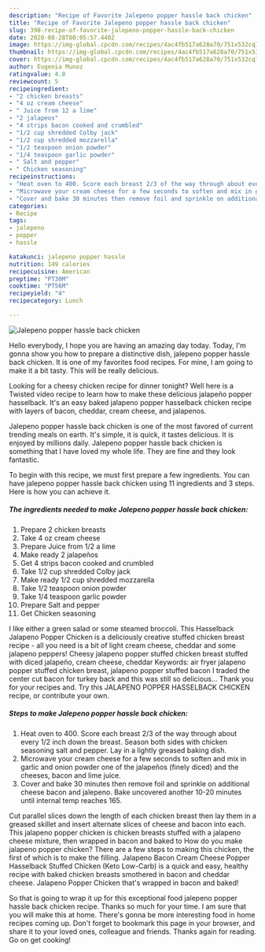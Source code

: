 ```yaml
---
description: "Recipe of Favorite Jalepeno popper hassle back chicken"
title: "Recipe of Favorite Jalepeno popper hassle back chicken"
slug: 398-recipe-of-favorite-jalepeno-popper-hassle-back-chicken
date: 2020-08-28T00:05:57.440Z
image: https://img-global.cpcdn.com/recipes/4ac4fb517a628a70/751x532cq70/jalepeno-popper-hassle-back-chicken-recipe-main-photo.jpg
thumbnail: https://img-global.cpcdn.com/recipes/4ac4fb517a628a70/751x532cq70/jalepeno-popper-hassle-back-chicken-recipe-main-photo.jpg
cover: https://img-global.cpcdn.com/recipes/4ac4fb517a628a70/751x532cq70/jalepeno-popper-hassle-back-chicken-recipe-main-photo.jpg
author: Eugenia Munoz
ratingvalue: 4.8
reviewcount: 5
recipeingredient:
- "2 chicken breasts"
- "4 oz cream cheese"
- " Juice from 12 a lime"
- "2 jalapeos"
- "4 strips bacon cooked and crumbled"
- "1/2 cup shredded Colby jack"
- "1/2 cup shredded mozzarella"
- "1/2 teaspoon onion powder"
- "1/4 teaspoon garlic powder"
- " Salt and pepper"
- " Chicken seasoning"
recipeinstructions:
- "Heat oven to 400. Score each breast 2/3 of the way through about every 1/2 inch down the breast. Season both sides with chicken seasoning salt and pepper. Lay in a lightly greased baking dish."
- "Microwave your cream cheese for a few seconds to soften and mix in garlic and onion powder one of the jalapeños (finely diced) and the cheeses, bacon and lime juice."
- "Cover and bake 30 minutes then remove foil and sprinkle on additional cheese bacon and jalepeno. Bake uncovered another 10-20 minutes until internal temp reaches 165."
categories:
- Recipe
tags:
- jalepeno
- popper
- hassle

katakunci: jalepeno popper hassle 
nutrition: 149 calories
recipecuisine: American
preptime: "PT30M"
cooktime: "PT56M"
recipeyield: "4"
recipecategory: Lunch

---
```



![Jalepeno popper hassle back chicken](https://img-global.cpcdn.com/recipes/4ac4fb517a628a70/751x532cq70/jalepeno-popper-hassle-back-chicken-recipe-main-photo.jpg)

Hello everybody, I hope you are having an amazing day today. Today, I'm gonna show you how to prepare a distinctive dish, jalepeno popper hassle back chicken. It is one of my favorites food recipes. For mine, I am going to make it a bit tasty. This will be really delicious.

Looking for a cheesy chicken recipe for dinner tonight? Well here is a Twisted video recipe to learn how to make these delicious jalapeño popper hasselback. It&#39;s an easy baked jalapeno popper hasselback chicken recipe with layers of bacon, cheddar, cream cheese, and jalapenos.

Jalepeno popper hassle back chicken is one of the most favored of current trending meals on earth. It's simple, it is quick, it tastes delicious. It is enjoyed by millions daily. Jalepeno popper hassle back chicken is something that I have loved my whole life. They are fine and they look fantastic.


To begin with this recipe, we must first prepare a few ingredients. You can have jalepeno popper hassle back chicken using 11 ingredients and 3 steps. Here is how you can achieve it.

<!--inarticleads1-->

##### The ingredients needed to make Jalepeno popper hassle back chicken:

1. Prepare 2 chicken breasts
1. Take 4 oz cream cheese
1. Prepare  Juice from 1/2 a lime
1. Make ready 2 jalapeños
1. Get 4 strips bacon cooked and crumbled
1. Take 1/2 cup shredded Colby jack
1. Make ready 1/2 cup shredded mozzarella
1. Take 1/2 teaspoon onion powder
1. Take 1/4 teaspoon garlic powder
1. Prepare  Salt and pepper
1. Get  Chicken seasoning


I like either a green salad or some steamed broccoli. This Hasselback Jalapeno Popper Chicken is a deliciously creative stuffed chicken breast recipe - all you need is a bit of light cream cheese, cheddar and some jalapeno peppers! Cheesy jalapeno popper stuffed chicken breast stuffed with diced jalapeño, cream cheese, cheddar Keywords: air fryer jalapeno popper stuffed chicken breast, jalapeno popper stuffed bacon I traded the center cut bacon for turkey back and this was still so delicious… Thank you for your recipes and. Try this JALAPENO POPPER HASSELBACK CHICKEN recipe, or contribute your own. 

<!--inarticleads2-->

##### Steps to make Jalepeno popper hassle back chicken:

1. Heat oven to 400. Score each breast 2/3 of the way through about every 1/2 inch down the breast. Season both sides with chicken seasoning salt and pepper. Lay in a lightly greased baking dish.
1. Microwave your cream cheese for a few seconds to soften and mix in garlic and onion powder one of the jalapeños (finely diced) and the cheeses, bacon and lime juice.
1. Cover and bake 30 minutes then remove foil and sprinkle on additional cheese bacon and jalepeno. Bake uncovered another 10-20 minutes until internal temp reaches 165.


Cut parallel slices down the length of each chicken breast then lay them in a greased skillet and insert alternate slices of cheese and bacon into each. This jalapeno popper chicken is chicken breasts stuffed with a jalapeno cheese mixture, then wrapped in bacon and baked to How do you make jalapeno popper chicken? There are a few steps to making this chicken, the first of which is to make the filling. Jalapeno Bacon Cream Cheese Popper Hasselback Stuffed Chicken (Keto Low-Carb) is a quick and easy, healthy recipe with baked chicken breasts smothered in bacon and cheddar cheese. Jalapeno Popper Chicken that&#39;s wrapped in bacon and baked! 

So that is going to wrap it up for this exceptional food jalepeno popper hassle back chicken recipe. Thanks so much for your time. I am sure that you will make this at home. There's gonna be more interesting food in home recipes coming up. Don't forget to bookmark this page in your browser, and share it to your loved ones, colleague and friends. Thanks again for reading. Go on get cooking!
